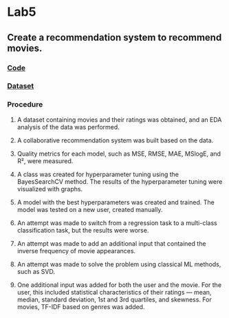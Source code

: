 # Lab5
## Create a recommendation system to recommend movies.

### [**Code**](/Lab5/lab5.ipynb)

### [**Dataset**](https://www.kaggle.com/datasets/rajmehra03/movielens100k)

### Procedure 

1. A dataset containing movies and their ratings was obtained, and an EDA analysis of the data was performed.
   
2. A collaborative recommendation system was built based on the data.

3. Quality metrics for each model, such as MSE, RMSE, MAE, MSlogE, and R², were measured.

4. A class was created for hyperparameter tuning using the BayesSearchCV method. The results of the hyperparameter tuning were visualized with graphs.

5. A model with the best hyperparameters was created and trained. The model was tested on a new user, created manually.

6. An attempt was made to switch from a regression task to a multi-class classification task, but the results were worse.

7. An attempt was made to add an additional input that contained the inverse frequency of movie appearances.

8. An attempt was made to solve the problem using classical ML methods, such as SVD.

9. One additional input was added for both the user and the movie. For the user, this included statistical characteristics of their ratings — mean, median, standard deviation, 1st and 3rd quartiles, and skewness. For movies, TF-IDF based on genres was added.